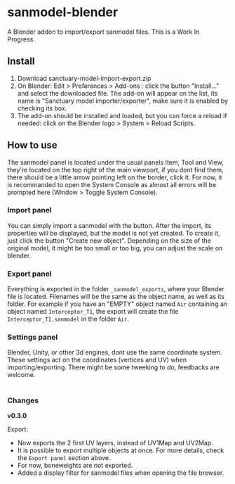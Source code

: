 # sanmodel-blender
A Blender addon to import/export sanmodel files. This is a Work In Progress. 

## Install
1. Download sanctuary-model-import-export.zip
2. On Blender: Edit > Preferences > Add-ons : click the button "Install..." and select the downloaded file. The add-on will appear on the list, its name is "Sanctuary model importer/exporter", make sure it is enabled by checking its box.
3. The add-on should be installed and loaded, but you can force a reload if needed: click on the Blender logo > System > Reload Scripts.

## How to use
The sanmodel panel is located under the usual panels Item, Tool and View, they're located on the top right of the main viewport, if you dont find them, there should be a little arrow pointing left on the border, click it.  For now, it is recommanded to open the System Console as almost all errors will be prompted here (Window > Toggle System Console).

### Import panel
You can simply import a sanmodel with the button.
After the import, its properties will be displayed, but the model is not yet created. To create it, just click the button "Create new object". Depending on the size of the original model, it might be too small or too big, you can adjust the scale on blender. 

### Export panel
Everything is exported in the folder `_sanmodel_exports`, where your Blender file is located.
Filenames will be the same as the object name, as well as its folder. For example if you have an "EMPTY" object named `Air` containing an object named `Interceptor_T1`, the export will create the file `Interceptor_T1.sanmodel` in the folder `Air`. 


### Settings panel
Blender, Unity, or other 3d engines, dont use the same coordinate system. These settings act on the coordinates (vertices and UV) when importing/exporting. There might be some tweeking to do, feedbacks are welcome.

#
### Changes

__v0.3.0__

Export:
 - Now exports the 2 first UV layers, instead of UV1Map and UV2Map.
 - It is possible to export multiple objects at once. For more details, check the `Export panel` section above.
 - For now, boneweights are not exported.
 - Added a display filter for sanmodel files when opening the file browser.

